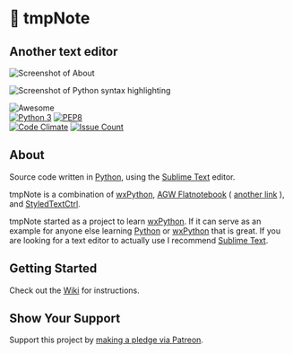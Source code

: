 # 📓 tmpNote  

## Another text editor  

![Screenshot of About](https://raw.githubusercontent.com/wiki/nothingworksright/tmpNote/tmpNote_screenshot_about.png)  

![Screenshot of Python syntax highlighting](https://raw.githubusercontent.com/wiki/nothingworksright/tmpNote/tmpNote_screenshot_pythonSyntaxHighlighting.png)  

![Awesome](https://img.shields.io/badge/Awesome-Very-blue.svg?style=flat-square)  
[![Python 3](https://img.shields.io/badge/Python%20Version-3.6.2-orange.svg?style=flat-square)](https://www.python.org) [![PEP8](https://img.shields.io/badge/Code%20Style-PEP%208-orange.svg?style=flat-square)](https://www.python.org/dev/peps/pep-0008/)  
[![Code Climate](https://img.shields.io/codeclimate/github/nothingworksright/tmpNote.svg?style=flat-square&label=Code%20Review%20GPA)](https://codeclimate.com/github/nothingworksright/tmpNote) [![Issue Count](https://img.shields.io/codeclimate/issues/github/nothingworksright/tmpNote.svg?style=flat-square&label=Code%20Review%20Issues%20Found)](https://codeclimate.com/github/nothingworksright/tmpNote/issues)  

## About  

Source code written in [Python](https://www.python.org/), using the [Sublime Text](http://www.sublimetext.com/) editor.  

tmpNote is a combination of [wxPython](http://www.wxpython.org/), [AGW Flatnotebook](http://svn.wxwidgets.org/svn/wx/wxPython/3rdParty/AGW/agw/flatnotebook.py) ( [another link](https://docs.wxpython.org/wx.lib.agw.flatnotebook.html#module-wx.lib.agw.flatnotebook) ), and [StyledTextCtrl](http://www.wxpython.org/docs/api/wx.stc.StyledTextCtrl-class.html).  

tmpNote started as a project to learn [wxPython](http://www.wxpython.org/). If it can serve as an example for anyone else learning [Python](https://www.python.org/) or [wxPython](http://www.wxpython.org/) that is great. If you are looking for a text editor to actually use I recommend [Sublime Text](http://www.sublimetext.com/).  

## Getting Started  

Check out the [Wiki](https://github.com/nothingworksright/tmpNote/wiki) for instructions.  

## Show Your Support  

Support this project by [making a pledge via Patreon](https://www.patreon.com/jmg1138).  
